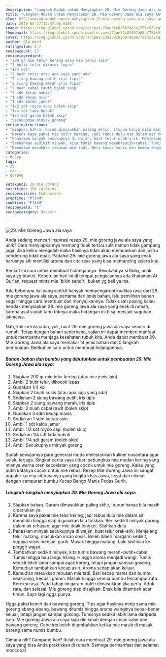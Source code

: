 ```yaml
---
description: "Langkah Mudah untuk Menyiapkan 29. Mie Goreng Jawa ala saya Anti Gagal"
title: "Langkah Mudah untuk Menyiapkan 29. Mie Goreng Jawa ala saya Anti Gagal"
slug: 859-langkah-mudah-untuk-menyiapkan-29-mie-goreng-jawa-ala-saya-anti-gagal
date: 2020-05-27T12:47:56.018Z
image: https://img-global.cpcdn.com/recipes/23ae32c82607a68a/751x532cq70/29-mie-goreng-jawa-ala-saya-foto-resep-utama.jpg
thumbnail: https://img-global.cpcdn.com/recipes/23ae32c82607a68a/751x532cq70/29-mie-goreng-jawa-ala-saya-foto-resep-utama.jpg
cover: https://img-global.cpcdn.com/recipes/23ae32c82607a68a/751x532cq70/29-mie-goreng-jawa-ala-saya-foto-resep-utama.jpg
author: Ola Ward
ratingvalue: 4.7
reviewcount: 13
recipeingredient:
- "200 gr mie telur kering atau mie jenis lain"
- "2 butir telur dikocok lepas"
- "1/4 kol"
- "2 buah sosis atau apa saja yang ada"
- "2 siung bawang putih iris tipis"
- "2 siung bawang merah iris tipis"
- "2 buah cabai rawit boleh skip"
- "3 sdm kecap manis"
- "1 sdm kecap asin"
- "1 sdt kaldu jamur"
- "1/2 sdt royco sapi boleh skip"
- "1/4 sdt lada bubuk"
- "1/4 sdt garam boleh skip"
- "Secukupnya minyak goreng"
recipeinstructions:
- "Siapkan bahan. Garam dimasukkan paling akhir, itupun hanya bila masih diperlukan ya."
- "Karena saya pakai mie telur kering, jadi rebus dulu mie dalam air mendidih hingga siap digunakan lalu tiriskan. Beri sedikit minyak goreng dalam air rebusan, agar mie tidak lengket. Sisihkan dulu."
- "Panaskan minyak secukupnya di wajan, buat telur orak-arik. Menjelang telur matang, masukkan irisan sosis. Boleh diberi margarin sedikit, supaya sosis menjadi gurih. Masak hingga matang. Lalu sisihkan ke pinggir wajan."
- "Tambahkan sedikit minyak, kita tumis bawang merah+putih+cabai. Tumis hingga bau langu hilang. Hingga aroma menjadi wangi. Tumis sedikit lebih lama sampai agak kering, tetapi jangan sampai gosong. Kemudian tambahkan kecap asin. Aroma sedap akan keluar."
- "Kemudian masukkan rebusan mie tadi. Beri kecap manis dan bumbu seasoning, kecuali garam. Masak hingga semua bumbu tercampur rata. Koreksi rasa. Pada tahap ini garam boleh dimasukkan jika perlu. Aduk rata, dan selesai. Mie goreng siap disajikan. Enak bila ditambah acar timun. Saya lagi ngga punya."
categories:
- Resep
tags:
- 29
- mie
- goreng

katakunci: 29 mie goreng 
nutrition: 154 calories
recipecuisine: Indonesian
preptime: "PT30M"
cooktime: "PT48M"
recipeyield: "1"
recipecategory: Dessert

---
```



![29. Mie Goreng Jawa ala saya](https://img-global.cpcdn.com/recipes/23ae32c82607a68a/751x532cq70/29-mie-goreng-jawa-ala-saya-foto-resep-utama.jpg)

Anda sedang mencari inspirasi resep 29. mie goreng jawa ala saya yang unik? Cara menyiapkannya memang tidak terlalu sulit namun tidak gampang juga. Jika keliru mengolah maka hasilnya tidak akan memuaskan dan justru cenderung tidak enak. Padahal 29. mie goreng jawa ala saya yang enak harusnya sih memiliki aroma dan cita rasa yang bisa memancing selera kita.

Berikut ini cara untuk membuat hidangannya. Kesukaanya si Ruby, anak saya yg bontot. Kebetulan hari ini di tempat pengajiannya ada khataman Al Qur&#39;an, request minta mie &#39;bikin sendiri&#39; bukan yg beli ya ma.

Ada beberapa hal yang sedikit banyak mempengaruhi kualitas rasa dari 29. mie goreng jawa ala saya, pertama dari jenis bahan, lalu pemilihan bahan segar hingga cara membuat dan menyajikannya. Tidak usah pusing kalau hendak menyiapkan 29. mie goreng jawa ala saya yang enak di rumah, karena asal sudah tahu triknya maka hidangan ini bisa menjadi suguhan istimewa.


Nah, kali ini kita coba, yuk, buat 29. mie goreng jawa ala saya sendiri di rumah. Tetap dengan bahan sederhana, sajian ini dapat memberi manfaat untuk membantu menjaga kesehatan tubuh kita. Anda dapat membuat 29. Mie Goreng Jawa ala saya memakai 14 jenis bahan dan 5 langkah pembuatan. Berikut ini cara untuk membuat hidangannya.

<!--inarticleads1-->

##### Bahan-bahan dan bumbu yang dibutuhkan untuk pembuatan 29. Mie Goreng Jawa ala saya:

1. Siapkan 200 gr mie telur kering (atau mie jenis lain)
1. Ambil 2 butir telur, dikocok lepas
1. Gunakan 1/4 kol
1. Siapkan 2 buah sosis (atau apa saja yang ada)
1. Sediakan 2 siung bawang putih, iris tipis
1. Siapkan 2 siung bawang merah, iris tipis
1. Ambil 2 buah cabai rawit (boleh skip)
1. Gunakan 3 sdm kecap manis
1. Sediakan 1 sdm kecap asin
1. Ambil 1 sdt kaldu jamur
1. Ambil 1/2 sdt royco sapi (boleh skip)
1. Sediakan 1/4 sdt lada bubuk
1. Ambil 1/4 sdt garam (boleh skip)
1. Ambil Secukupnya minyak goreng


Sudah sewajarnya para generasi muda melestarikan kuliner nusantara agar selalu terjaga. Singkat cerita saya diberi sebungkus mie medan kering yang mienya warna oren kecoklatan yang cocok untuk mie goreng. Kalau yang putih katanya cocok untuk mie rebus. Resep Mie Goreng Jawa ini sangat populer karena citarasanya yang begitu khas Jawa, lezat dan nikmat dengan campuran bumbu Kecap Bango Manis Pedas Gurih. 

<!--inarticleads2-->

##### Langkah-langkah menyiapkan 29. Mie Goreng Jawa ala saya:

1. Siapkan bahan. Garam dimasukkan paling akhir, itupun hanya bila masih diperlukan ya.
1. Karena saya pakai mie telur kering, jadi rebus dulu mie dalam air mendidih hingga siap digunakan lalu tiriskan. Beri sedikit minyak goreng dalam air rebusan, agar mie tidak lengket. Sisihkan dulu.
1. Panaskan minyak secukupnya di wajan, buat telur orak-arik. Menjelang telur matang, masukkan irisan sosis. Boleh diberi margarin sedikit, supaya sosis menjadi gurih. Masak hingga matang. Lalu sisihkan ke pinggir wajan.
1. Tambahkan sedikit minyak, kita tumis bawang merah+putih+cabai. Tumis hingga bau langu hilang. Hingga aroma menjadi wangi. Tumis sedikit lebih lama sampai agak kering, tetapi jangan sampai gosong. Kemudian tambahkan kecap asin. Aroma sedap akan keluar.
1. Kemudian masukkan rebusan mie tadi. Beri kecap manis dan bumbu seasoning, kecuali garam. Masak hingga semua bumbu tercampur rata. Koreksi rasa. Pada tahap ini garam boleh dimasukkan jika perlu. Aduk rata, dan selesai. Mie goreng siap disajikan. Enak bila ditambah acar timun. Saya lagi ngga punya.


Ngga pakai kemiri dan bawang goreng. Tips agar hasilnya mirip sama mie goreng abang-abang, bawang ditumis hingga aroma wanginya benar-benar keluar, tetapi jangan sampai gosong. Tumisnya sedikit lebih lama daripada kalo. Mie goreng Jawa ala saya siap dinikmati dengan irisan cabe dan bawang goreng. Cabe iris boleh ditambahkan ketika mie masih di masak, bareng sama numis bumbu. 

Gimana nih? Gampang kan? Itulah cara membuat 29. mie goreng jawa ala saya yang bisa Anda praktikkan di rumah. Semoga bermanfaat dan selamat mencoba!
